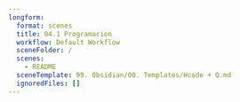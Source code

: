 ```yaml
---
longform:
  format: scenes
  title: 04.1 Programacion
  workflow: Default Workflow
  sceneFolder: /
  scenes:
    - README
  sceneTemplate: 99. Obsidian/00. Templates/Hcode + Q.md
  ignoredFiles: []
---
```


